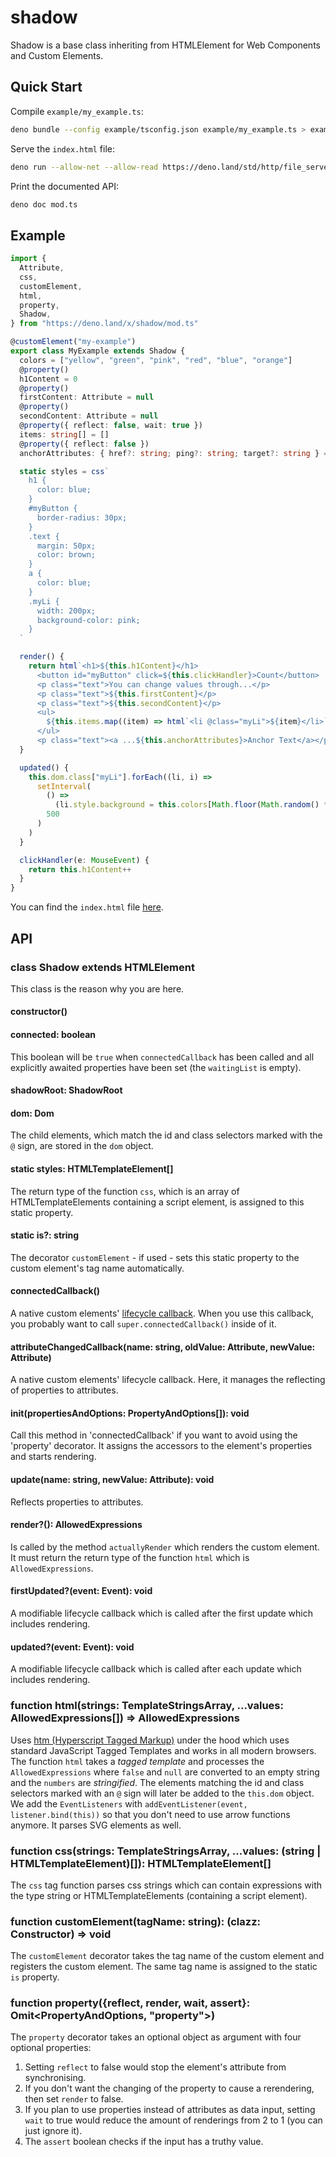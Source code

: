 # shadow

Shadow is a base class inheriting from HTMLElement for Web Components and Custom
Elements.

## Quick Start

Compile `example/my_example.ts`:

```bash
deno bundle --config example/tsconfig.json example/my_example.ts > example/my_example.js
```

Serve the `index.html` file:

```bash
deno run --allow-net --allow-read https://deno.land/std/http/file_server.ts example/
```

Print the documented API:

```bash
deno doc mod.ts
```

## Example

```typescript
import {
  Attribute,
  css,
  customElement,
  html,
  property,
  Shadow,
} from "https://deno.land/x/shadow/mod.ts"

@customElement("my-example")
export class MyExample extends Shadow {
  colors = ["yellow", "green", "pink", "red", "blue", "orange"]
  @property()
  h1Content = 0
  @property()
  firstContent: Attribute = null
  @property()
  secondContent: Attribute = null
  @property({ reflect: false, wait: true })
  items: string[] = []
  @property({ reflect: false })
  anchorAttributes: { href?: string; ping?: string; target?: string } = {}

  static styles = css`
    h1 {
      color: blue;
    }
    #myButton {
      border-radius: 30px;
    }
    .text {
      margin: 50px;
      color: brown;
    }
    a {
      color: blue;
    }
    .myLi {
      width: 200px;
      background-color: pink;
    }
  `

  render() {
    return html`<h1>${this.h1Content}</h1>
      <button id="myButton" click=${this.clickHandler}>Count</button>
      <p class="text">You can change values through...</p>
      <p class="text">${this.firstContent}</p>
      <p class="text">${this.secondContent}</p>
      <ul>
        ${this.items.map((item) => html`<li @class="myLi">${item}</li>`)}
      </ul>
      <p class="text"><a ...${this.anchorAttributes}>Anchor Text</a></p>`
  }

  updated() {
    this.dom.class["myLi"].forEach((li, i) =>
      setInterval(
        () =>
          (li.style.background = this.colors[Math.floor(Math.random() * 6)]),
        500
      )
    )
  }

  clickHandler(e: MouseEvent) {
    return this.h1Content++
  }
}
```

You can find the `index.html` file
[here](https://github.com/timonson/shadow/tree/main/example).

## API

### class Shadow extends HTMLElement

This class is the reason why you are here.

#### constructor()

#### connected: boolean

This boolean will be `true` when `connectedCallback` has been called and all
explicitly awaited properties have been set (the `waitingList` is empty).

#### shadowRoot: ShadowRoot

#### dom: Dom

The child elements, which match the id and class selectors marked with the `@`
sign, are stored in the `dom` object.

#### static styles: HTMLTemplateElement[]

The return type of the function `css`, which is an array of HTMLTemplateElements
containing a script element, is assigned to this static property.

#### static is?: string

The decorator `customElement` - if used - sets this static property to the
custom element's tag name automatically.

#### connectedCallback()

A native custom elements'
[lifecycle callback](https://developer.mozilla.org/en-US/docs/Web/Web_Components/Using_custom_elements).
When you use this callback, you probably want to call
`super.connectedCallback()` inside of it.

#### attributeChangedCallback(name: string, oldValue: Attribute, newValue: Attribute)

A native custom elements' lifecycle callback. Here, it manages the reflecting of
properties to attributes.

#### init(propertiesAndOptions: PropertyAndOptions[]): void

Call this method in 'connectedCallback' if you want to avoid using the
'property' decorator. It assigns the accessors to the element's properties and
starts rendering.

#### update(name: string, newValue: Attribute): void

Reflects properties to attributes.

#### render?(): AllowedExpressions

Is called by the method `actuallyRender` which renders the custom element. It
must return the return type of the function `html` which is
`AllowedExpressions`.

#### firstUpdated?(event: Event): void

A modifiable lifecycle callback which is called after the first update which
includes rendering.

#### updated?(event: Event): void

A modifiable lifecycle callback which is called after each update which includes
rendering.

### function html(strings: TemplateStringsArray, ...values: AllowedExpressions[]) => AllowedExpressions

Uses [htm (Hyperscript Tagged Markup)](https://github.com/developit/htm) under
the hood which uses standard JavaScript Tagged Templates and works in all modern
browsers. The function `html` takes a _tagged template_ and processes the
`AllowedExpressions` where `false` and `null` are converted to an empty string
and the `numbers` are _stringified_. The elements matching the id and class
selectors marked with an `@` sign will later be added to the `this.dom` object.
We add the `EventListeners` with `addEventListener(event, listener.bind(this))`
so that you don't need to use arrow functions anymore. It parses SVG elements as
well.

### function css(strings: TemplateStringsArray, ...values: (string | HTMLTemplateElement)[]): HTMLTemplateElement[]

The `css` tag function parses css strings which can contain expressions with the
type string or HTMLTemplateElements (containing a script element).

### function customElement(tagName: string): (clazz: Constructor<HTMLElement>) => void

The `customElement` decorator takes the tag name of the custom element and
registers the custom element. The same tag name is assigned to the static `is`
property.

### function property({reflect, render, wait, assert}: Omit<PropertyAndOptions, "property">)

The `property` decorator takes an optional object as argument with four optional
properties:

1.  Setting `reflect` to false would stop the element's attribute from
    synchronising.
2.  If you don't want the changing of the property to cause a rerendering, then
    set `render` to false.
3.  If you plan to use properties instead of attributes as data input, setting
    `wait` to true would reduce the amount of renderings from 2 to 1 (you can
    just ignore it).
4.  The `assert` boolean checks if the input has a truthy value.
